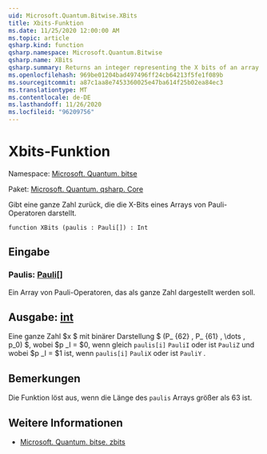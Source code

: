 ```yaml
---
uid: Microsoft.Quantum.Bitwise.XBits
title: Xbits-Funktion
ms.date: 11/25/2020 12:00:00 AM
ms.topic: article
qsharp.kind: function
qsharp.namespace: Microsoft.Quantum.Bitwise
qsharp.name: XBits
qsharp.summary: Returns an integer representing the X bits of an array of Pauli operators.
ms.openlocfilehash: 969be01204bad497496ff24cb64213f5fe1f089b
ms.sourcegitcommit: a87c1aa8e7453360025e47ba614f25b02ea84ec3
ms.translationtype: MT
ms.contentlocale: de-DE
ms.lasthandoff: 11/26/2020
ms.locfileid: "96209756"
---
```

# <a name="xbits-function"></a>Xbits-Funktion

Namespace: [Microsoft. Quantum. bitse](xref:Microsoft.Quantum.Bitwise)

Paket: [Microsoft. Quantum. qsharp. Core](https://nuget.org/packages/Microsoft.Quantum.QSharp.Core)


Gibt eine ganze Zahl zurück, die die X-Bits eines Arrays von Pauli-Operatoren darstellt.

```qsharp
function XBits (paulis : Pauli[]) : Int
```


## <a name="input"></a>Eingabe

### <a name="paulis--pauli"></a>Paulis: [Pauli](xref:microsoft.quantum.lang-ref.pauli)[]

Ein Array von Pauli-Operatoren, das als ganze Zahl dargestellt werden soll.



## <a name="output--int"></a>Ausgabe: [int](xref:microsoft.quantum.lang-ref.int)

Eine ganze Zahl $x $ mit binärer Darstellung $ (P_ {62} \, P_ {61} \, \dots \, p_0) $, wobei $p _I = $0, wenn gleich `paulis[i]` `PauliI` oder ist `PauliZ` und wobei $p _I = $1 ist, wenn `paulis[i]` `PauliX` oder ist `PauliY` .

## <a name="remarks"></a>Bemerkungen

Die Funktion löst aus, wenn die Länge des `paulis` Arrays größer als 63 ist.

## <a name="see-also"></a>Weitere Informationen

- [Microsoft. Quantum. bitse. zbits](xref:Microsoft.Quantum.Bitwise.ZBits)